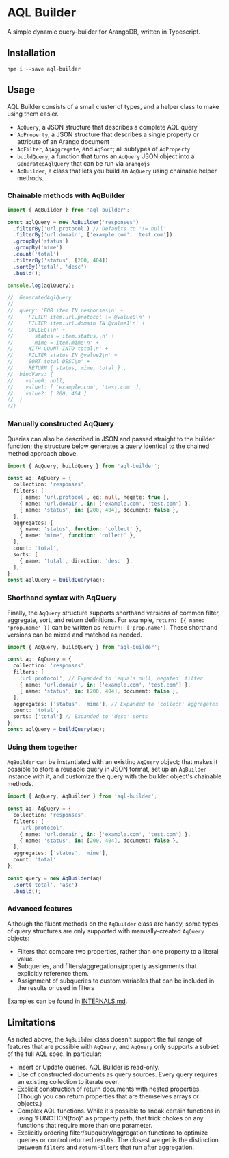 # AQL Builder

A simple dynamic query-builder for ArangoDB, written in Typescript.

## Installation

`npm i --save aql-builder`

## Usage

AQL Builder consists of a small cluster of types, and a helper class to make using them easier.

- `AqQuery`, a JSON structure that describes a complete AQL query
- `AqProperty`, a JSON structure that describes a single property or attribute of an Arango document
- `AqFilter`, `AqAggregate`, and `AqSort`; all subtypes of `AqProperty`
- `buildQuery`, a function that turns an `AqQuery` JSON object into a `GeneratedAqlQuery` that can be run via `arangojs`
- `AqBuilder`, a class that lets you build an `AqQuery` using chainable helper methods.

### Chainable methods with AqBuilder

```typescript
import { AqBuilder } from 'aql-builder';

const aqlQuery = new AqBuilder('responses')
  .filterBy('url.protocol') // Defaults to '!= null'
  .filterBy('url.domain', ['example.com', 'test.com'])
  .groupBy('status')
  .groupBy('mime')
  .count('total')
  .filterBy('status', [200, 404])
  .sortBy('total', 'desc')
  .build();

console.log(aqlQuery);

//  GeneratedAqlQuery
//
//  query: 'FOR item IN responses\n' +
//    'FILTER item.url.protocol != @value0\n' +
//    'FILTER item.url.domain IN @value1\n' +
//    'COLLECT\n' +
//    '  status = item.status,\n' +
//    '  mime = item.mime\n' +
//    'WITH COUNT INTO total\n' +
//    'FILTER status IN @value2\n' +
//    'SORT total DESC\n' +
//    'RETURN { status, mime, total }',
//  bindVars: {
//    value0: null,
//    value1: [ 'example.com', 'test.com' ],
//    value2: [ 200, 404 ]
//  }
//}
```

### Manually constructed AqQuery

Queries can also be described in JSON and passed straight to the builder function; the structure below generates a query identical to the chained method approach above.

```typescript
import { AqQuery, buildQuery } from 'aql-builder';

const aq: AqQuery = {
  collection: 'responses',
  filters: [
    { name: 'url.protocol', eq: null, negate: true },
    { name: 'url.domain', in: ['example.com', 'test.com'] },
    { name: 'status', in: [200, 404], document: false },
  ],
  aggregates: [
    { name: 'status', function: 'collect' },
    { name: 'mime', function: 'collect' },
  ],
  count: 'total',
  sorts: [
    { name: 'total', direction: 'desc' },
  ],
};
const aqlQuery = buildQuery(aq);
```

### Shorthand syntax with AqQuery

Finally, the `AqQuery` structure supports shorthand versions of common filter, aggregate, sort, and return definitions. For example, `return: [{ name: 'prop.name' }]` can be written as `return: ['prop.name']`. These shorthand versions can be mixed and matched as needed.

```typescript
import { AqQuery, buildQuery } from 'aql-builder';

const aq: AqQuery = {
  collection: 'responses',
  filters: [
    'url.protocol', // Expanded to 'equals null, negated' filter
    { name: 'url.domain', in: ['example.com', 'test.com'] },
    { name: 'status', in: [200, 404], documemt: false },
  ],
  aggregates: ['status', 'mime'], // Expanded to 'collect' aggregates
  count: 'total',
  sorts: ['total'] // Expanded to 'desc' sorts
};
const aqlQuery = buildQuery(aq);
```

### Using them together

`AqBuilder` can be instantiated with an existing `AqQuery` object; that makes it possible to store a reusable query in JSON format, set up an `AqBuilder` instance with it, and customize the query with the builder object's chainable methods.

```typescript
import { AqQuery, AqBuilder } from 'aql-builder';

const aq: AqQuery = {
  collection: 'responses',
  filters: [
    'url.protocol',
    { name: 'url.domain', in: ['example.com', 'test.com'] },
    { name: 'status', in: [200, 404], documemt: false },
  ],
  aggregates: ['status', 'mime'],
  count: 'total'
};

const query = new AqBuilder(aq)
  .sort('total', 'asc')
  .build();
```

### Advanced features

Although the fluent methods on the `AqBuilder` class are handy, some types of query structures are only supported with manually-created `AqQuery` objects:

- Filters that compare two properties, rather than one property to a literal value.
- Subqueries, and filters/aggregations/property assignments that explicitly reference them.
- Assignment of subqueries to custom variables that can be included in the results or used in filters

Examples can be found in [INTERNALS.md](INTERNALS.md).

## Limitations

As noted above, the `AqBuilder` class doesn't support the full range of features that are possible with `AqQuery`, and `AqQuery` only supports a subset of the full AQL spec. In particular:

- Insert or Update queries. AQL Builder is read-only.
- Use of constructed documents as query sources. Every query requires an existing collection to iterate over.
- Explicit construction of return documents with nested properties. (Though you can return properties that are themselves arrays or objects.)
- Complex AQL functions. While it's possible to sneak certain functions in using 'FUNCTION(foo)" as property path, that trick chokes on any functions that require more than one parameter.
- Explicitly ordering filter/subquery/aggregation functions to optimize queries or control returned results. The closest we get is the distinction between `filters` and `returnFilters` that run after aggregation.
